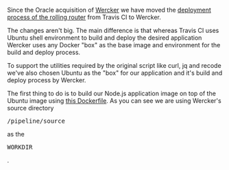 Since the Oracle acquisition of <a href="http://www.wercker.com/">Wercker</a> we have moved the 
<a href="https://gist.github.com/mikarinneoracle/5f1e513f2a856a3be86c31c3f0dcabe2#rolling-deployments">deployment process
of the rolling router</a> from Travis CI to Wercker.

The changes aren't big. The main difference is that whereas Travis CI uses Ubuntu shell environment to build and deploy 
the desired application Wercker uses any Docker "box" as the base image and environment for the build and deploy process.

To support the utilities required by the original script like curl, jq and recode we've also chosen Ubuntu as the "box" for
our application and it's build and deploy process by Wercker.

The first thing to do is to build our Node.js application image on top of the Ubuntu image using 
<a href="https://github.com/mikarinneoracle/dockernode-app/blob/master/Dockerfile">this Dockerfile</a>.
As you can see we are using Wercker's source directory <pre>/pipeline/source</pre> as the <pre>WORKDIR</pre>.
